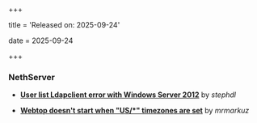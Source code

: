 +++

title = 'Released on: 2025-09-24'

date = 2025-09-24

+++

### NethServer

- **[User list Ldapclient error with Windows Server 2012](https://github.com/NethServer/dev/issues/7650)** by *stephdl*

- **[Webtop doesn't start when "US/*" timezones are set](https://github.com/NethServer/dev/issues/7630)** by *mrmarkuz*

